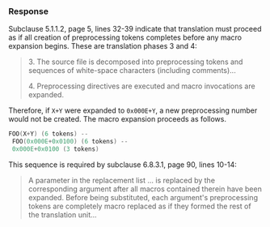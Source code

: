 ### Response

Subclause 5.1.1.2, page 5, lines 32-39 indicate that translation must proceed as
if all creation of preprocessing tokens completes before any macro expansion
begins. These are translation phases 3 and 4:

> 3\. The source file is decomposed into preprocessing tokens and sequences of
> white-space characters (including comments)...
> 
> 4\. Preprocessing directives are executed and macro invocations are expanded.

Therefore, if `X+Y` were expanded to `0x000E+Y`, a new preprocessing number
would not be created. The macro expansion proceeds as follows.

```c
FOO(X+Y) (6 tokens) --
 FOO(0x000E+0x0100) (6 tokens) --
 0x000E+0x0100 (3 tokens)
```

This sequence is required by subclause 6.8.3.1, page 90, lines 10-14:

> A parameter in the replacement list ... is replaced by the corresponding
> argument after all macros contained therein have been expanded. Before being
> substituted, each argument's preprocessing tokens are completely macro replaced
> as if they formed the rest of the translation unit...
